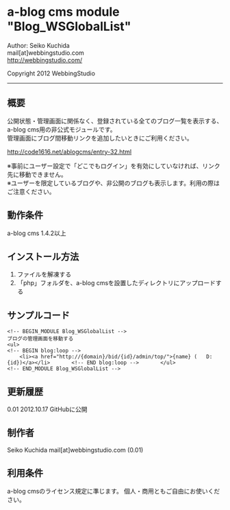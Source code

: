 a-blog cms module "Blog_WSGlobalList"
====================================

Author: Seiko Kuchida  
mail[at]webbingstudio.com  
http://webbingstudio.com/

Copyright 2012 WebbingStudio

- - - - - - - - - - - - - - - - - - -

概要
------------------------------------

公開状態・管理画面に関係なく、登録されている全てのブログ一覧を表示する、a-blog cms用の非公式モジュールです。  
管理画面にブログ間移動リンクを追加したいときにご利用ください。

http://code1616.net/ablogcms/entry-32.html

※事前にユーザー設定で「どこでもログイン」を有効にしていなければ、リンク先に移動できません。  
※ユーザーを限定しているブログや、非公開のブログも表示します。利用の際はご注意ください。

動作条件
------------------------------------

a-blog cms 1.4.2以上

インストール方法
------------------------------------

1. ファイルを解凍する
2. 「php」フォルダを、a-blog cmsを設置したディレクトリにアップロードする

サンプルコード
------------------------------------

    <!-- BEGIN_MODULE Blog_WSGlobalList -->
    ブログの管理画面を移動する
    <ul>
    <!-- BEGIN blog:loop -->
        <li><a href="http://{domain}/bid/{id}/admin/top/">{name} (   D:{id})</a></li>       <!-- END blog:loop -->       </ul>
    <!-- END_MODULE Blog_WSGlobalList -->

更新履歴
------------------------------------

0.01  2012.10.17 GitHubに公開

制作者
------------------------------------

Seiko Kuchida mail[at]webbingstudio.com (0.01)

利用条件
------------------------------------

a-blog cmsのライセンス規定に準じます。
個人・商用ともご自由にお使いください。


